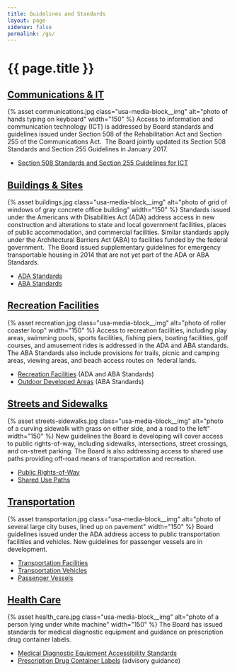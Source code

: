 ```yaml
---
title: Guidelines and Standards
layout: page
sidenav: false
permalink: /gs/
---
```


# {{ page.title }}

## [Communications & IT](..)

{% asset communications.jpg class="usa-media-block__img" alt="photo of hands typing on keyboard" width="150" %}
Access to information and communication technology (ICT) is addressed by Board standards and guidelines issued under Section 508 of the Rehabilitation Act and Section 255 of the Communications Act.  The Board jointly updated its Section 508 Standards and Section 255 Guidelines in January 2017.

- [Section 508 Standards and Section 255 Guidelines for ICT](..)

## [Buildings & Sites](..)

{% asset buildings.jpg class="usa-media-block__img" alt="photo of grid of windows of gray concrete office building" width="150" %}
Standards issued under the Americans with Disabilities Act (ADA) address access in new construction and alterations to state and local government facilities, places of public accommodation, and commercial facilities. Similar standards apply under the Architectural Barriers Act (ABA) to facilities funded by the federal government.  The Board issued supplementary guidelines for emergency transportable housing in 2014 that are not yet part of the ADA or ABA Standards.

- [ADA Standards](..) 
- [ABA Standards](..)

## [Recreation Facilities](..)

{% asset recreation.jpg class="usa-media-block__img" alt="photo of roller coaster loop" width="150" %}
Access to recreation facilities, including play areas, swimming pools, sports facilities, fishing piers, boating facilities, golf courses, and amusement rides is addressed in the ADA and ABA standards. The ABA Standards also include provisions for trails, picnic and camping areas, viewing areas, and beach access routes on  federal lands.

- [Recreation Facilities](..) (ADA and ABA Standards)
- [Outdoor Developed Areas](..) (ABA Standards)

## [Streets and Sidewalks](..)

{% asset streets-sidewalks.jpg class="usa-media-block__img" alt="photo of a curving sidewalk with grass on either side, and a road to the left" width="150" %}
New guidelines the Board is developing will cover access to public rights-of-way, including sidewalks, intersections, street crossings, and on-street parking. The Board is also addressing access to shared use paths providing off-road means of transportation and recreation.

- [Public Rights-of-Way](..)
- [Shared Use Paths](..)

## [Transportation](..)

{% asset transportation.jpg class="usa-media-block__img" alt="photo of several large city buses, lined up on pavement" width="150" %}
Board guidelines issued under the ADA address access to public transportation facilities and vehicles. New guidelines for passenger vessels are in development.

- [Transportation Facilities](..) 
- [Transportation Vehicles](..)
- [Passenger Vessels](..)

## [Health Care](..)

{% asset health_care.jpg class="usa-media-block__img" alt="photo of a person lying under white machine"  width="150" %}
The Board has issued standards for medical diagnostic equipment and guidance on prescription drug container labels.

- [Medical Diagnostic Equipment Accessibility Standards](..)
- [Prescription Drug Container Labels](..) (advisory guidance)
